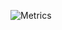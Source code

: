 ![Metrics](https://metrics.lecoq.io/halilsafakkilic?template=classic&activity=1&languages=1&stars=1&tweets=1&pagespeed=1&pagespeed.detailed=true&pagespeed.screenshot=true&tweets.limit=3&stars.limit=5&activity.limit=5&activity.days=14&activity.filter=all&config.timezone=Europe%2FIstanbul&config.animated=true)
